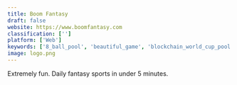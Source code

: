 ```yaml
---
title: Boom Fantasy
draft: false 
website: https://www.boomfantasy.com
classification: ['']
platform: ['Web']
keywords: ['8_ball_pool', 'beautiful_game', 'blockchain_world_cup_pool', 'confluence', 'draft', 'edge_up_sports', 'fanalyze_app', 'fantasy_life', 'gif_cup', 'gameknot', 'github_xp', 'hat_trick_header', 'history_of_the_world_cup', 'no_halftime', 'sleeperbot', 'soccer_cli', 'soccertron', 'spendee', 'sportle', 'throne_fantasy', 'world_cup_2018_cli_dashboard']
image: logo.png
---
```

Extremely fun. Daily fantasy sports in under 5 minutes.
